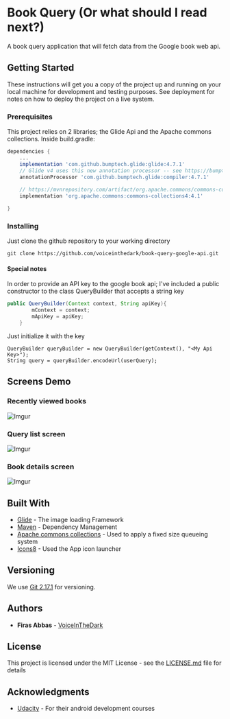 # Book Query (Or what should I read next?)

A book query application that will fetch data from the Google book web api.

## Getting Started

These instructions will get you a copy of the project up and running on your local machine for development and testing purposes. See deployment for notes on how to deploy the project on a live system.

### Prerequisites

This project relies on 2 libraries; the Glide Api and the Apache commons collections.
Inside build.gradle:

```gradle
dependencies {
    ...
    implementation 'com.github.bumptech.glide:glide:4.7.1'
    // Glide v4 uses this new annotation processor -- see https://bumptech.github.io/glide/doc/generatedapi.html
    annotationProcessor 'com.github.bumptech.glide:compiler:4.7.1'
    
    // https://mvnrepository.com/artifact/org.apache.commons/commons-collections4
    implementation 'org.apache.commons:commons-collections4:4.1'

}

```

### Installing

Just clone the github repository to your working directory

```
git clone https://github.com/voiceinthedark/book-query-google-api.git
```

#### Special notes

In order to provide an API key to the google book api; I've included a public constructor to the class QueryBuilder that accepts a string key

``` java
public QueryBuilder(Context context, String apiKey){
        mContext = context;
        mApiKey = apiKey;
    }
```

Just initialize it with the key

```
QueryBuilder queryBuilder = new QueryBuilder(getContext(), "<My Api Key>");
String query = queryBuilder.encodeUrl(userQuery);
```

## Screens Demo

### Recently viewed books
![Imgur](https://i.imgur.com/PiHX02vl.png)

### Query list screen
![Imgur](https://i.imgur.com/Go7OhF6l.png)

### Book details screen
![Imgur](https://i.imgur.com/3NEcVT3l.png)

## Built With

* [Glide](https://github.com/bumptech/glide) - The image loading Framework
* [Maven](https://maven.apache.org/) - Dependency Management
* [Apache commons collections](https://commons.apache.org/proper/commons-collections/) - Used to apply a fixed size queueing system
* [Icons8](https://icons8.com/) - Used the App icon launcher

## Versioning

We use [Git 2.17.1](https://git-scm.com/) for versioning.  

## Authors

- **Firas Abbas** - [VoiceInTheDark](https://github.com/voiceinthedark)


## License

This project is licensed under the MIT License - see the [LICENSE.md](LICENSE) file for details

## Acknowledgments

- [Udacity](https://www.udacity.com) - For their android development courses

